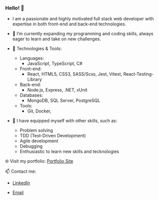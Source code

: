 ### Hello! 👋

- I am a passionate and highly motivated full stack web developer with expertise in both front-end and back-end technologies.

- 🌱 I’m currently expanding my programming and coding skills, always eager to learn and take on new challenges.

- 🔧 Technologies & Tools:

    - Languages:
        - JavaScript, TypeScript, C#
    - Front-end: 
        - React, HTML5, CSS3, SASS/Scss, Jest, Vitest, React-Testing-Library
    - Back-end: 
        - Node.js, Express, .NET, xUnit
    - Databases: 
        - MongoDB, SQL Server, PostgreSQL
    - Tools: 
        - Git, Docker, 
- 🤹️ I have equipped myself with other skills, such as:
  - Problem solving
  - TDD (Test-Driven Development)
  - Agile development
  - Debugging
  - Enthusiastic to learn new skills and tecknologies 


🌐 Visit my portfolio: [Portfolio Site](https://portifolio-hassen.netlify.app/)

📫 Contact me:

- [LinkedIn](https://www.linkedin.com/in/hassen-abdela/)

- [Email](hassenbest23@gmail.com)
  

<!--
**Hassen-Ahmed/Hassen-Ahmed** is a ✨ _special_ ✨ repository because its `README.md` (this file) appears on your GitHub profile.

Here are some ideas to get you started:

- 🔭 I’m currently working on ...
- 🌱 I’m currently learning ...
- 👯 I’m looking to collaborate on ...
- 🤔 I’m looking for help with ...
- 💬 Ask me about ...
- 📫 How to reach me: ...
- 😄 Pronouns: ...
- ⚡ Fun fact: ...
-->
